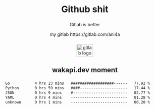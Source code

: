 <h1 align="center">Github shit</h1>

###

<p align="center">Gitlab is better</p>

<p align="center">my gitlab https://gitlab.com/ani4a</p>

###

<div align="center">
  <img src="https://cdn.jsdelivr.net/gh/devicons/devicon/icons/gitlab/gitlab-original.svg" height="40" width="52" alt="gitlab logo"  />
</div>

###

<h2 align="center">wakapi.dev moment</h2>

###

<!--START_SECTION:waka-->

```txt
Go           4 hrs 23 mins   ###################------   77.92 %
Python       0 hrs 59 mins   ####---------------------   17.44 %
JSON         0 hrs 9 mins    #------------------------   02.77 %
YAML         0 hrs 4 mins    -------------------------   01.28 %
unknown      0 hrs 1 mins    -------------------------   00.20 %
```

<!--END_SECTION:waka-->

###
